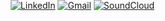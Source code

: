 <body style="text-align: center; margin: 0; padding: 0;">
  <!-- <img src="https://raw.githubusercontent.com/burningmannn/burningmannn/main/1.jpg" style="display: block; margin: 40px auto;"> -->
</body>

<div align="center">
  <a href="https://www.linkedin.com/in/burningmannn/"><img src="https://img.shields.io/badge/LinkedIn-000000?style=for-the-badge&logo=linkedin&logoColor=FFFFFF" alt="LinkedIn"></a>
  <a href="mailto:daniil24022002@gmail.com"><img src="https://img.shields.io/badge/Gmail-000000?style=for-the-badge&logo=gmail&logoColor=FFFFFF" alt="Gmail"></a>
  <a href="https://soundcloud.com/burningmannn"><img src="https://img.shields.io/badge/SoundCloud-000000?style=for-the-badge&logo=soundcloud&logoColor=FFFFFF" alt="SoundCloud"></a>
  <!-- <a href="https://leetcode.com/burningmannn"><img src="https://img.shields.io/badge/LeetCode-000000?style=for-the-badge&logo=leetcode&logoColor=FFFFFF" alt="LeetCode"></a> -->
</div>
